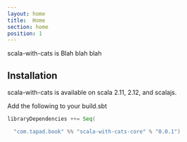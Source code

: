 ```yaml
---
layout: home
title:  Home
section: home
position: 1
---
```


scala-with-cats is Blah blah blah

## Installation

scala-with-cats is available on scala 2.11, 2.12, and scalajs.

Add the following to your build.sbt
```scala
libraryDependencies ++= Seq(

  "com.tapad.book" %% "scala-with-cats-core" % "0.0.1")
```
